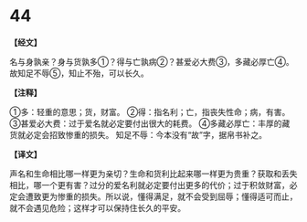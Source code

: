 # 44

**【经文】**

名与身孰亲？身与货孰多①？得与亡孰病②？甚爱必大费③，多藏必厚亡④。故知足不辱⑤，知止不殆，可以长久。

**【注释】**

①多：轻重的意思；货，财富。
②得：指名利；亡，指丧失性命；病，有害。
③甚爱必大费：过于爱名就必定要付出很大的耗费。
④多藏必厚亡：丰厚的藏货就必定会招致惨重的损失。
知足不辱：今本没有“故”字，据帛书补之。

**【译文】**

声名和生命相比哪一样更为亲切？生命和货利比起来哪一样更为贵重？获取和丢失相比，哪一个更有害？过分的爱名利就必定要付出更多的代价；过于积敛财富，必定会遭致更为惨重的损失。所以说，懂得满足，就不会受到屈辱；懂得适可而止，就不会遇见危险；这样才可以保持住长久的平安。
